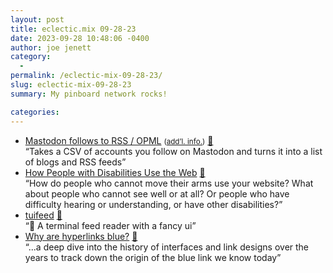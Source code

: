 ```yaml
---
layout: post
title: eclectic.mix 09-28-23
date: 2023-09-28 10:48:06 -0400
author: joe jenett
category:
  - 
permalink: /eclectic-mix-09-28-23/
slug: eclectic-mix-09-28-23
summary: My pinboard network rocks!

categories:
---
```

<ul class="links">
	<li><a title="GitHub - benwerd/mastodon-followed-blogs" href="https://github.com/benwerd/mastodon-followed-blogs">Mastodon follows to RSS / OPML</a> <small>(<a href="https://werd.io/2023/subscribing-to-the-blogs-of-people-i-follow-on-mastodon">add’l. info.</a>)</small> <a href="https://pinboard.in/u:jeremycherfas">📌</a><br>“Takes a CSV of accounts you follow on Mastodon and turns it into a list of blogs and RSS feeds”</li>
	<li><a title="How People with Disabilities Use the Web | Web Accessibility Initiative (WAI) | W3C" href="https://www.w3.org/WAI/people-use-web/">How People with Disabilities Use the Web</a> <a href="https://pinboard.in/u:garrettc">📌</a><br>“How do people who cannot move their arms use your website? What about people who cannot see well or at all? Or people who have difficulty hearing or understanding, or have other disabilities?”</li>
	<li><a title="GitHub - veeso/tuifeed" href="https://github.com/veeso/tuifeed">tuifeed</a> <a href="https://pinboard.in/u:tdjones">📌</a><br>“📰 A terminal feed reader with a fancy ui”</li>
	<li><a title="Why are hyperlinks blue? | The Mozilla Blog" href="https://blog.mozilla.org/en/internet-culture/deep-dives/why-are-hyperlinks-blue/">Why are hyperlinks blue?</a> <a href="https://pinboard.in/u:driscoll">📌</a><br>“...a deep dive into the history of interfaces and link designs over the years to track down the origin of the blue link we know today”</li>
</ul>

<a style="display:none;" href="https://brid.gy/publish/mastodon"><small>(cross-posted to mastodon)</small></a>